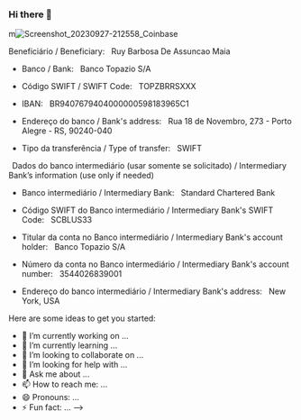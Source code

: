 ### Hi there 👋

m![Screenshot_20230927-212558_Coinbase](https://github.com/Ruyzeira/Ruyzeira/assets/111085596/68fe3cbb-00f3-49e6-92f4-c356678da316)

Beneficiário / Beneficiary:
  Ruy Barbosa De Assuncao Maia

- Banco / Bank:
  Banco Topazio S/A

- Código SWIFT / SWIFT Code:
  TOPZBRRSXXX

- IBAN:
  BR9407679404000000598183965C1

- Endereço do banco / Bank's address:
  Rua 18 de Novembro, 273 - Porto Alegre - RS, 90240-040

- Tipo da transferência / Type of transfer:
  SWIFT

 
Dados do banco intermediário (usar somente se solicitado) / Intermediary Bank’s information (use only if needed)

- Banco intermediário / Intermediary Bank:
  Standard Chartered Bank

- Código SWIFT do Banco intermediário / Intermediary Bank's SWIFT Code:
  SCBLUS33

- Titular da conta no Banco intermediário / Intermediary Bank's account holder:
  Banco Topazio S/A

- Número da conta no Banco intermediário / Intermediary Bank's account number:
  3544026839001

- Endereço do banco intermediário / Intermediary Bank's address:
  New York, USA

Here are some ideas to get you started:

- 🔭 I’m currently working on ...
- 🌱 I’m currently learning ...
- 👯 I’m looking to collaborate on ...
- 🤔 I’m looking for help with ...
- 💬 Ask me about ...
- 📫 How to reach me: ...
- 😄 Pronouns: ...
- ⚡ Fun fact: ...
-->
